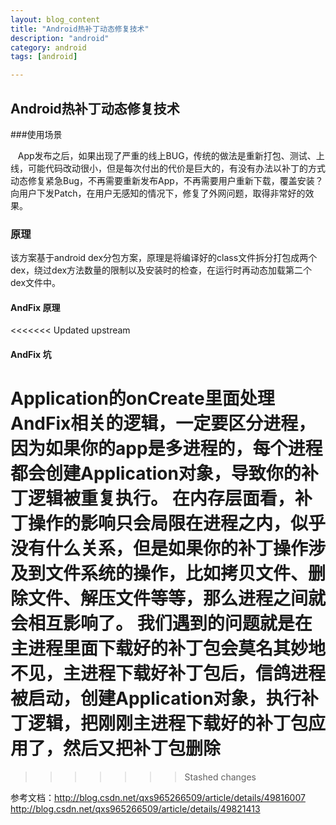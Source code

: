 ```yaml
---
layout: blog_content
title: "Android热补丁动态修复技术"
description: "android"
category: android
tags: [android]

---
```



## Android热补丁动态修复技术

###使用场景


   App发布之后，如果出现了严重的线上BUG，传统的做法是重新打包、测试、上线，可能代码改动很小，但是每次付出的代价是巨大的，有没有办法以补丁的方式动态修复紧急Bug，不再需要重新发布App，不再需要用户重新下载，覆盖安装？向用户下发Patch，在用户无感知的情况下，修复了外网问题，取得非常好的效果。

### 原理

该方案基于android dex分包方案，原理是将编译好的class文件拆分打包成两个dex，绕过dex方法数量的限制以及安装时的检查，在运行时再动态加载第二个dex文件中。
#### AndFix 原理
<<<<<<< Updated upstream

#### AndFix 坑

Application的onCreate里面处理AndFix相关的逻辑，一定要区分进程，因为如果你的app是多进程的，每个进程都会创建Application对象，导致你的补丁逻辑被重复执行。
在内存层面看，补丁操作的影响只会局限在进程之内，似乎没有什么关系，但是如果你的补丁操作涉及到文件系统的操作，比如拷贝文件、删除文件、解压文件等等，那么进程之间就会相互影响了。
我们遇到的问题就是在主进程里面下载好的补丁包会莫名其妙地不见，主进程下载好补丁包后，信鸽进程被启动，创建Application对象，执行补丁逻辑，把刚刚主进程下载好的补丁包应用了，然后又把补丁包删除
=======
>>>>>>> Stashed changes
参考文档：http://blog.csdn.net/qxs965266509/article/details/49816007http://blog.csdn.net/qxs965266509/article/details/49821413